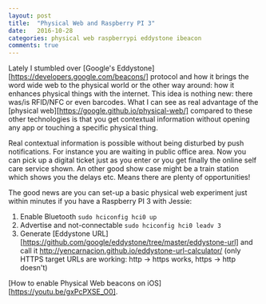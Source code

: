 ```yaml
---
layout: post
title:  "Physical Web and Raspberry PI 3"
date:   2016-10-28
categories: physical web raspberrypi eddystone ibeacon
comments: true
---
```


Lately I stumbled over [Google's Eddystone][https://developers.google.com/beacons/] protocol and how it brings the word wide web to the physical world or the other
way around: how it enhances physical things with the internet. This idea is nothing new: there was/is RFID/NFC or even barcodes.
What I can see as real advantage of the [physical web][https://google.github.io/physical-web/] compared to these other technologies is that you get contextual information without opening any app or touching a specific physical thing.

Real contextual information is possible without being disturbed by push notifications. For instance you are waiting in public office area. Now you can pick up a digital ticket just as you enter or you get finally the online self care service shown.
An other good show case might be a train station which shows you the delays etc.
Means there are plenty of opportunities!

The good news are you can set-up a basic physical web experiment just within minutes if you have a Raspberry PI 3 with Jessie:

1. Enable Bluetooth `sudo hciconfig hci0 up`
1. Advertise and not-connectable `sudo hciconfig hci0 leadv 3`
1. Generate [Eddystone URL][https://github.com/google/eddystone/tree/master/eddystone-url] and call it http://yencarnacion.github.io/eddystone-url-calculator/
(only HTTPS target URLs are working: http -> https works, https -> http doesn't)


[How to enable Physical Web beacons on iOS][https://youtu.be/gxPcPXSE_O0].

